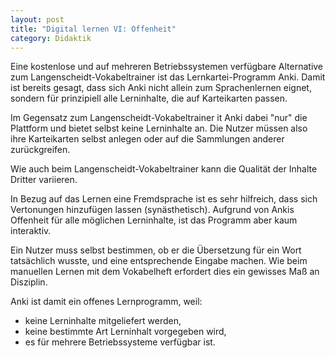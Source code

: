 ```yaml
---
layout: post
title: "Digital lernen VI: Offenheit"
category: Didaktik
---
```

Eine kostenlose und auf mehreren Betriebssystemen verfügbare Alternative zum Langenscheidt-Vokabeltrainer ist das Lernkartei-Programm Anki.
Damit ist bereits gesagt, dass sich Anki nicht allein zum Sprachenlernen eignet, sondern für prinzipiell alle Lerninhalte, die auf Karteikarten passen.

Im Gegensatz zum Langenscheidt-Vokabeltrainer it Anki dabei "nur" die Plattform und bietet selbst keine Lerninhalte an.
Die Nutzer müssen also ihre Karteikarten selbst anlegen oder auf die Sammlungen anderer zurückgreifen.

Wie auch beim Langenscheidt-Vokabeltrainer kann die Qualität der Inhalte Dritter variieren.

In Bezug auf das Lernen eine Fremdsprache ist es sehr hilfreich, dass sich Vertonungen hinzufügen lassen (synästhetisch).
Aufgrund von Ankis Offenheit für alle möglichen Lerninhalte, ist das Programm aber kaum interaktiv.

Ein Nutzer muss selbst bestimmen, ob er die Übersetzung für ein Wort tatsächlich wusste, und eine entsprechende Eingabe machen.
Wie beim manuellen Lernen mit dem Vokabelheft erfordert dies ein gewisses Maß an Disziplin.

Anki ist damit ein offenes Lernprogramm, weil:
- keine Lerninhalte mitgeliefert werden,
- keine bestimmte Art Lerninhalt vorgegeben wird,
- es für mehrere Betriebssysteme verfügbar ist.
